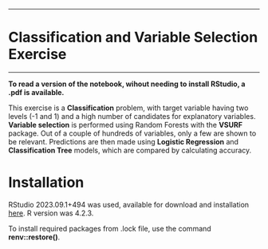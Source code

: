 ***
# Classification and Variable Selection Exercise
***

**To read a version of the notebook, wihout needing to install RStudio, a .pdf is available.** 

This exercise is a **Classification** problem, with target variable having two levels (-1 and 1) and a high number of candidates for explanatory variables. **Variable selection** is performed using Random Forests with the **VSURF** package. Out of a couple of hundreds of variables, only a few are shown to be relevant. Predictions are then made using **Logistic Regression** and **Classification Tree** models, which are compared by calculating accuracy.

# Installation

RStudio 2023.09.1+494 was used, available for download and installation <a href="https://dailies.rstudio.com/version/2023.09.1+494/" target="_blank">here</a>. R version was 4.2.3.

To install required packages from .lock file, use the command **renv::restore()**.
